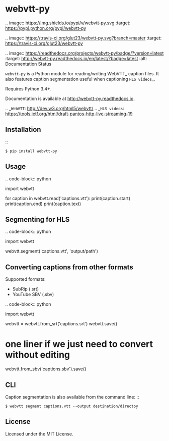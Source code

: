webvtt-py
=========

.. image:: https://img.shields.io/pypi/v/webvtt-py.svg
        :target: https://pypi.python.org/pypi/webvtt-py

.. image:: https://travis-ci.org/glut23/webvtt-py.svg?branch=master
        :target: https://travis-ci.org/glut23/webvtt-py

.. image:: https://readthedocs.org/projects/webvtt-py/badge/?version=latest
        :target: http://webvtt-py.readthedocs.io/en/latest/?badge=latest
        :alt: Documentation Status

``webvtt-py`` is a Python module for reading/writing WebVTT_ caption files. It also features caption segmentation useful when captioning `HLS videos`_.

Requires Python 3.4+.

Documentation is available at http://webvtt-py.readthedocs.io.

.. _`WebVTT`: http://dev.w3.org/html5/webvtt/
.. _`HLS videos`: https://tools.ietf.org/html/draft-pantos-http-live-streaming-19

Installation
------------

::

    $ pip install webvtt-py

Usage
-----

.. code-block:: python

  import webvtt

  for caption in webvtt.read('captions.vtt'):
      print(caption.start)
      print(caption.end)
      print(caption.text)

Segmenting for HLS
------------------

.. code-block:: python

  import webvtt

  webvtt.segment('captions.vtt', 'output/path')

Converting captions from other formats
--------------------------------------

Supported formats:

* SubRip (.srt)
* YouTube SBV (.sbv)

.. code-block:: python

  import webvtt

  webvtt = webvtt.from_srt('captions.srt')
  webvtt.save()

  # one liner if we just need to convert without editing
  webvtt.from_sbv('captions.sbv').save()

CLI
---
Caption segmentation is also available from the command line:
::

    $ webvtt segment captions.vtt --output destination/directoy

License
-------

Licensed under the MIT License.